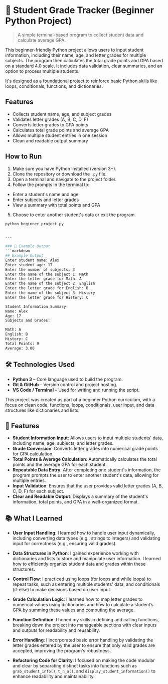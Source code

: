 # 🧮 Student Grade Tracker (Beginner Python Project)
> A simple terminal-based program to collect student data and calculate average GPA.

This beginner-friendly Python project allows users to input student information, including their name, age, and letter grades for multiple subjects. The program then calculates the total grade points and GPA based on a standard 4.0 scale. It includes data validation, clear summaries, and an option to process multiple students.

It's designed as a foundational project to reinforce basic Python skills like loops, conditionals, functions, and dictionaries.


## Features
- Collects student name, age, and subject grades
- Validates letter grades (A, B, C, D, F)
- Converts letter grades to GPA points
- Calculates total grade points and average GPA
- Allows multiple student entries in one session
- Clean and readable output summary

## How to Run
1. Make sure you have Python installed (version 3+).
2. Clone the repository or download the `.py` file.
3. Open a terminal and navigate to the project folder.
4. Follow the prompts in the terminal to:
- Enter a student's name and age
- Enter subjects and letter grades
- View a summary with total points and GPA

5. Choose to enter another student's data or exit the program.


```bash
python beginner_project.py


---

### 🔹 Example Output
```markdown
## Example Output
Enter student name: Alex
Enter student age: 17
Enter the number of subjects: 3
Enter the name of the subject 1: Math
Enter the letter grade for Math: A
Enter the name of the subject 2: English
Enter the letter grade for English: B
Enter the name of the subject 3: History
Enter the letter grade for History: C

Student Information Summary:
Name: Alex
Age: 17
Subjects and Grades:

Math: A
English: B
History: C
Total Points: 9
Average: 3.00
```

## 🛠 Technologies Used

- **Python 3** – Core language used to build the program.
- **Git & GitHub** – Version control and project hosting.
- **VS Code / Terminal** – Used for writing and running the script.

This project was created as part of a beginner Python curriculum, with a focus on clean code, functions, loops, conditionals, user input, and data structures like dictionaries and lists.

## 🚀 Features
- **Student Information Input**: Allows users to input multiple students' data, including name, age, subjects, and letter grades.
- **Grade Conversion**: Converts letter grades into numerical grade points for GPA calculation.
- **Total Points & Average Calculation**: Automatically calculates the total points and the average GPA for each student.
- **Repeatable Data Entry**: After completing one student's information, the program prompts the user to enter another student's data, allowing for multiple entries.
- **Input Validation**: Ensures that the user provides valid letter grades (A, B, C, D, F) for each subject.
- **Clear and Readable Output**: Displays a summary of the student's information, total points, and GPA in a well-organized format.

## 📚 What I Learned

- **User Input Handling**: I learned how to handle user input dynamically, including converting data types (e.g., strings to integers) and validating input for correctness (e.g., ensuring valid grades).
  
- **Data Structures in Python**: I gained experience working with dictionaries and lists to store and manipulate user information. I learned how to efficiently organize student data and grades within these structures.

- **Control Flow**: I practiced using loops (for loops and while loops) to repeat tasks, such as entering multiple students' data, and conditionals (if-else) to make decisions based on user input.

- **Grade Calculation Logic**: I learned how to map letter grades to numerical values using dictionaries and how to calculate a student’s GPA by summing these values and computing the average.

- **Function Definition**: I honed my skills in defining and calling functions, breaking down the project into manageable sections with clear inputs and outputs for readability and reusability.

- **Error Handling**: I incorporated basic error handling by validating the letter grades entered by the user to ensure that only valid grades are accepted, improving the program's robustness.

- **Refactoring Code for Clarity**: I focused on making the code modular and clear by separating distinct tasks into functions such as `grab_student_info()`, `t_n_a()`, and `display_student_information()` to enhance readability and maintainability.
